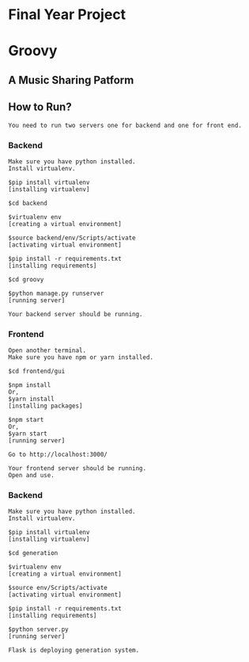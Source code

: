 # Final Year Project

# Groovy

## A Music Sharing Patform

## How to Run?

    You need to run two servers one for backend and one for front end.

### Backend

    Make sure you have python installed.
    Install virtualenv.

    $pip install virtualenv
    [installing virtualenv]

    $cd backend

    $virtualenv env
    [creating a virtual environment]

    $source backend/env/Scripts/activate
    [activating virtual environment]

    $pip install -r requirements.txt
    [installing requirements]

    $cd groovy

    $python manage.py runserver
    [running server]

    Your backend server should be running.

### Frontend

    Open another terminal.
    Make sure you have npm or yarn installed.

    $cd frontend/gui

    $npm install
    Or,
    $yarn install
    [installing packages]

    $npm start
    Or,
    $yarn start
    [running server]

    Go to http://localhost:3000/

    Your frontend server should be running.
    Open and use.

### Backend

    Make sure you have python installed.
    Install virtualenv.

    $pip install virtualenv
    [installing virtualenv]

    $cd generation

    $virtualenv env
    [creating a virtual environment]

    $source env/Scripts/activate
    [activating virtual environment]

    $pip install -r requirements.txt
    [installing requirements]

    $python server.py
    [running server]

    Flask is deploying generation system.
